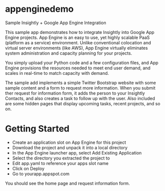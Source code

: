 appenginedemo
=============

Sample Insightly + Google App Engine Integration

This sample app demonstrates how to integrate Insightly into Google App Engine projects. App Engine is an easy to use, yet highly scalable PaaS (platform as a service) environment. Unlike conventional colocation and virtual server environments (like AWS), App Engine virtually eliminates system administration and capacity planning for your projects.

You simply upload your Python code and a few configuration files, and App Engine provisions the resources needed to meet end user demand, and scales in real-time to match capacity with demand. 

The sample add implements a simple Twitter Bootstrap website with some sample content and a form to request more information. When you submit ther request for information form, it adds the person to your Insightly Contacts, and also creates a task to follow up with the user. Also included are some hidden pages that display upcoming tasks, recent projects, and so on. 

Getting Started
===============

* Create an application slot on App Engine for this project
* Download the project and unpack it into a local directory
* In the App Engine launcher app, select Add Existing Application
* Select the directory you extracted the project to
* Edit app.yaml to reference your apps slot name
* Click on Deploy
* Go to yourapp.appspot.com

You should see the home page and request information form.
